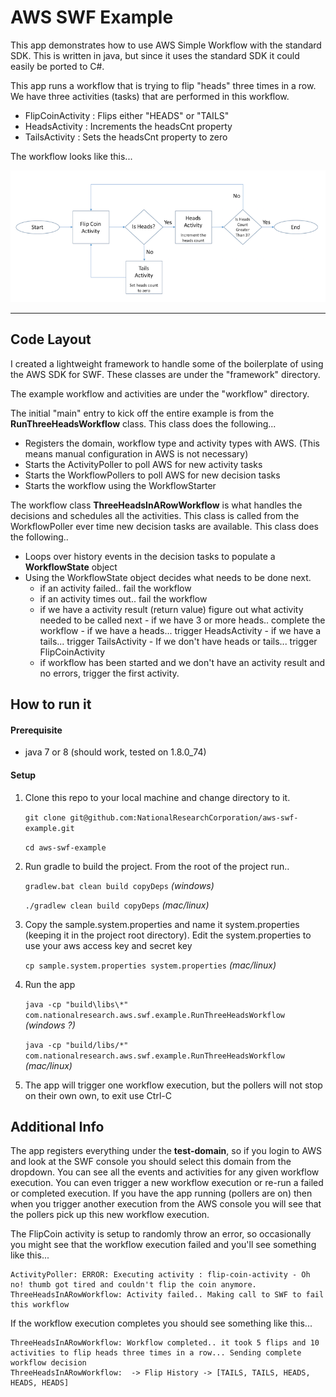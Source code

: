 # AWS SWF Example

This app demonstrates how to use AWS Simple Workflow with the standard SDK.  This is written in java, but since it uses the standard SDK it could easily be ported to C#. 

This app runs a workflow that is trying to flip "heads" three times in a row.  We have three activities (tasks) that are performed in this workflow.

 -  FlipCoinActivity : Flips either "HEADS" or "TAILS"
 -  HeadsActivity : Increments the headsCnt property
 -  TailsActivity : Sets the headsCnt property to zero


The workflow looks like this...

![Workflow Image](flip-coin-workflow.png?raw=true)


--------

## Code Layout

I created a lightweight framework to handle some of the boilerplate of using the AWS SDK for SWF.  These classes are under the "framework" directory.

The example workflow and activities are under the "workflow" directory.

The initial "main" entry to kick off the entire example is from the **RunThreeHeadsWorkflow** class.  This class does the following...

 -  Registers the domain, workflow type and activity types with AWS. (This means manual configuration in AWS is not necessary)
 -  Starts the ActivityPoller to poll AWS for new activity tasks
 -  Starts the WorkflowPollers to poll AWS for new decision tasks
 -  Starts the workflow using the WorkflowStarter

The workflow class **ThreeHeadsInARowWorkflow** is what handles the decisions and schedules all the activities.  This class is called from the WorkflowPoller ever time new decision tasks are available.  This class does the following..

 - Loops over history events in the decision tasks to populate a **WorkflowState** object
 - Using the WorkflowState object decides what needs to be done next.
     - if an activity failed.. fail the workflow
     - if an activity times out.. fail the workflow
     - if we have a activity result (return value) figure out what activity needed to be called next
           - if we have 3 or more heads.. complete the workflow
           - if we have a heads... trigger HeadsActivity
           - if we have a tails... trigger TailsActivity
           - If we don't have heads or tails... trigger FlipCoinActivity
     - if workflow has been started and we don't have an activity result and no errors, trigger the first activity.  


## How to run it

#### Prerequisite
 - java 7 or 8 (should work, tested on 1.8.0_74)

#### Setup
 1. Clone this repo to your local machine and change directory to it.
 
    ``git clone git@github.com:NationalResearchCorporation/aws-swf-example.git``
    
    ``cd aws-swf-example``


 2. Run gradle to build the project. From the root of the project run..
 
    ``gradlew.bat clean build copyDeps``  *(windows)*
    
    ``./gradlew clean build copyDeps``  *(mac/linux)*
    

 3. Copy the sample.system.properties and name it system.properties (keeping it in the project root directory). Edit the system.properties to use your aws access key and secret key
 
     ``cp sample.system.properties system.properties``  *(mac/linux)*
     
 
 4. Run the app  
 
    ``java -cp "build\libs\*" com.nationalresearch.aws.swf.example.RunThreeHeadsWorkflow`` *(windows ?)*
    
    ``java -cp "build/libs/*" com.nationalresearch.aws.swf.example.RunThreeHeadsWorkflow`` *(mac/linux)*


 5. The app will trigger one workflow execution, but the pollers will not stop on their own own, to exit use Ctrl-C
 

 
## Additional Info
 
The app registers everything under the **test-domain**, so if you login to AWS and look at the SWF console you should select this domain from the dropdown. You can see all the events and activities for any given workflow execution.  You can even trigger a new workflow execution or re-run a failed or completed execution. If you have the app running (pollers are on) then when you trigger another execution from the AWS console you will see that the pollers pick up this new workflow execution.

The FlipCoin activity is setup to randomly throw an error, so occasionally you might see that the workflow execution failed and you'll see something like this...

```
ActivityPoller: ERROR: Executing activity : flip-coin-activity - Oh no! thumb got tired and couldn't flip the coin anymore.
ThreeHeadsInARowWorkflow: Activity failed.. Making call to SWF to fail this workflow
```


If the workflow execution completes you should see something like this...

```
ThreeHeadsInARowWorkflow: Workflow completed.. it took 5 flips and 10 activities to flip heads three times in a row... Sending complete workflow decision
ThreeHeadsInARowWorkflow:  -> Flip History -> [TAILS, TAILS, HEADS, HEADS, HEADS]
```
 
